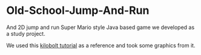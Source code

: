 # Old-School-Jump-And-Run

And 2D jump and run Super Mario style Java based game we developed as a study project.

We used this [kilobolt tutorial](http://www.kilobolt.com/unit-2-creating-a-game-i.html) as a reference and took some graphics from it.
